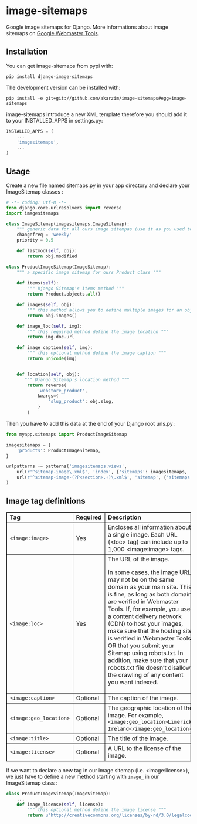 # image-sitemaps

Google image sitemaps for Django. More informations about image sitemaps on [Google Webmaster Tools](http://support.google.com/webmasters/bin/answer.py?hl=en&answer=178636&topic=20986&ctx=topic).

## Installation

You can get image-sitemaps from pypi with:

```shell
pip install django-image-sitemaps
```

The development version can be installed with:

```shell
pip install -e git+git://github.com/akarzim/image-sitemaps#egg=image-sitemaps
```

image-sitemaps introduce a new XML template therefore you should add it to your INSTALLED_APPS in settings.py:

```python
INSTALLED_APPS = (
    ...
    'imagesitemaps',
    ...
)
```

## Usage

Create a new file named sitemaps.py in your app directory and declare your ImageSitemap classes :
```python
# -*- coding: utf-8 -*-
from django.core.urlresolvers import reverse
import imagesitemaps

class ImageSitemap(imagesitemaps.ImageSitemap):
    """ generic data for all ours image sitempas (use it as you used to with Django Sitemap) """  
    changefreq = 'weekly'
    priority = 0.5

    def lastmod(self, obj):
        return obj.modified

class ProductImageSitemap(ImageSitemap):
    """ a specific image sitemap for ours Product class """
    
    def items(self):
        """ Django Sitemap's items method """
        return Product.objects.all()

    def images(self, obj):
        """ this method allows you to define multiple images for an object """
        return obj.images()

    def image_loc(self, img):
        """ this required method define the image location """
        return img.doc.url

    def image_caption(self, img):
        """ this optional method define the image caption """
        return unicode(img)


    def location(self, obj):
       """ Django Sitemap's location method """
        return reverse(
            'webstore_product',
            kwargs={
                'slug_product': obj.slug,
            }
        )
```

Then you have to add this data at the end of your Django root urls.py :

```python 
from myapp.sitemaps import ProductImageSitemap

imagesitemaps = {
    'products': ProductImageSitemap,
}

urlpatterns += patterns('imagesitemaps.views',
    url(r'^sitemap-image\.xml$', 'index', {'sitemaps': imagesitemaps, 'template_name': 'image_sitemap.xml'}),
    url(r'^sitemap-image-(?P<section>.+)\.xml$', 'sitemap', {'sitemaps': imagesitemaps, 'template_name': 'image_sitemap.xml'}),
)
```

## Image tag definitions

<table border="1" bordercolor="#000000" cellpadding="3" cellspacing="0" width="80%">
<tbody>
  <tr>
      <td><strong>Tag</strong></td>
    <td><strong>Required</strong></td>
    <td><strong>Description</strong></td>
  </tr>
  <tr>
    <td><code>&lt;image:image&gt;</code></td>
    <td>Yes</td>
    <td>Encloses all information about a single image. Each URL (&lt;loc&gt; tag) can include up to 1,000 &lt;image:image&gt; tags.</td>
  </tr>
  <tr>
    <td><code>&lt;image:loc&gt;</code></td>
    <td>Yes</td>
    <td>The URL of the image.<p>In some cases, the image URL may not be on the same domain as your main site. This is fine, as long as both domains are verified in Webmaster Tools. If, for example, you use a content delivery network (CDN) to host your images, make sure that the hosting site is verified in Webmaster Tools OR that you submit your Sitemap using robots.txt. In addition, make sure that your robots.txt file doesn’t disallow the crawling of any content you want indexed.</p></td>
  </tr>
  <tr>
    <td><code>&lt;image:caption&gt;</code></td>
    <td>Optional</td>
    <td>The caption of the image.</td>
  </tr>
  <tr>
    <td><code>&lt;image:geo_location&gt;</code></td>
    <td>Optional</td>
    <td>The geographic location of the image. For example, <code>&lt;image:geo_location&gt;Limerick, Ireland&lt;/image:geo_location&gt;</code>.</td>
  </tr>
  <tr>
    <td><code>&lt;image:title&gt;</code></td>
    <td>Optional</td>
    <td>The title of the image.</td>
  </tr>
  <tr>
    <td><code>&lt;image:license&gt;</code></td>
    <td>Optional</td>
    <td>A URL to the license of the image.</td>
  </tr>
</tbody>
</table>


If we want to declare a new tag in our image sitemap (i.e. &lt;image:license&gt;), 
we just have to define a new method starting with `image_` in our ImageSitemap class :

```python
class ProductImageSitemap(ImageSitemap):
    ...
    def image_license(self, license):
        """ this optional method define the image license """
        return u"http://creativecommons.org/licenses/by-nd/3.0/legalcode"
```
